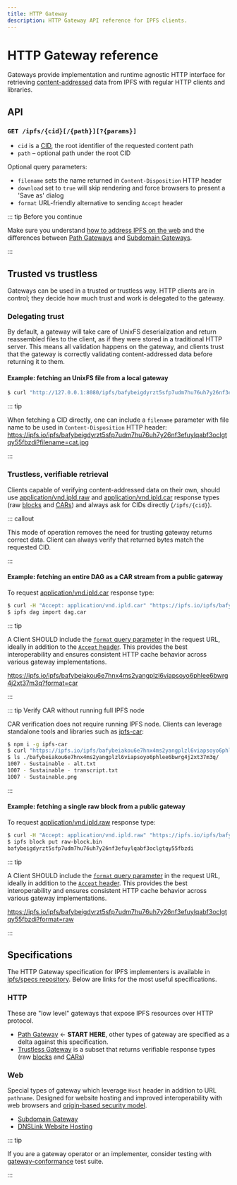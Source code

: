 ```yaml
---
title: HTTP Gateway
description: HTTP Gateway API reference for IPFS clients.
---
```


# HTTP Gateway reference

Gateways provide implementation and runtime agnostic HTTP interface for retrieving [content-addressed](../../concepts/glossary.md#content-addressing) data from IPFS with regular HTTP clients and libraries.


## API

### `GET /ipfs/{cid}[/{path}][?{params}]`

- `cid` is a [CID](../../concepts/glossary.md#cid), the root identifier of the requested content path
- `path` – optional path under the root CID

Optional query parameters:

- `filename` sets the name returned in `Content-Disposition` HTTP header
- `download` set to `true` will skip rendering and force browsers to present a 'Save as' dialog
- `format` URL-friendly alternative to sending `Accept` header

::: tip Before you continue

Make sure you understand [how to address IPFS on the web](../../how-to/address-ipfs-on-web.md) and the differences between [Path Gateways](../../how-to/address-ipfs-on-web.md#path-gateway) and [Subdomain Gateways](../../how-to/address-ipfs-on-web.md#subdomain-gateway).

:::

## Trusted vs trustless

Gateways can be used in a trusted or trustless way.
HTTP clients are in control; they decide how much trust and work is delegated to the gateway.

### Delegating trust

By default, a gateway will take care of UnixFS deserialization and return reassembled files to the client, as if they were stored in a traditional HTTP server. This means all validation happens on the gateway, and clients trust that the gateway is correctly validating content-addressed data before returning it to them. 

#### Example: fetching an UnixFS file from a local gateway

```bash
$ curl "http://127.0.0.1:8080/ipfs/bafybeigdyrzt5sfp7udm7hu76uh7y26nf3efuylqabf3oclgtqy55fbzdi" > cat.jpg
```

::: tip

When fetching a CID directly, one can include a `filename` parameter with file name to be used in `Content-Disposition` HTTP header: <https://ipfs.io/ipfs/bafybeigdyrzt5sfp7udm7hu76uh7y26nf3efuylqabf3oclgtqy55fbzdi?filename=cat.jpg>

:::

### Trustless, verifiable retrieval

Clients capable of verifying content-addressed data on their own, should use [application/vnd.ipld.raw](https://www.iana.org/assignments/media-types/application/vnd.ipld.raw) and [application/vnd.ipld.car](https://www.iana.org/assignments/media-types/application/vnd.ipld.car) response types (raw [blocks](../../concepts/glossary.md#block) and [CARs](../../concepts/glossary.md#car)) and always ask for CIDs directly (`/ipfs/{cid}`).

::: callout

This mode of operation removes the need for trusting gateway returns correct data. Client can always verify that returned bytes match the requested CID.

:::

#### Example: fetching an entire DAG as a CAR stream from a public gateway

To request [application/vnd.ipld.car](https://www.iana.org/assignments/media-types/application/vnd.ipld.car) response type:

```bash
$ curl -H "Accept: application/vnd.ipld.car" "https://ipfs.io/ipfs/bafybeiakou6e7hnx4ms2yangplzl6viapsoyo6phlee6bwrg4j2xt37m3q?format=car" -L > dag.car
$ ipfs dag import dag.car
```

::: tip

A Client SHOULD include the [`format` query parameter](https://specs.ipfs.tech/http-gateways/trustless-gateway/#format-request-query-parameter) in the request URL, ideally in addition to the [`Accept` header](https://specs.ipfs.tech/http-gateways/trustless-gateway/#accept-request-header). This provides the best interoperability and ensures consistent HTTP cache behavior across various gateway implementations.

<https://ipfs.io/ipfs/bafybeiakou6e7hnx4ms2yangplzl6viapsoyo6phlee6bwrg4j2xt37m3q?format=car>

:::

::: tip Verify CAR without running full IPFS node

CAR verification does not require running IPFS node. Clients can leverage standalone tools and libraries such as [ipfs-car](https://www.npmjs.com/package/ipfs-car):

```bash
$ npm i -g ipfs-car
$ curl "https://ipfs.io/ipfs/bafybeiakou6e7hnx4ms2yangplzl6viapsoyo6phlee6bwrg4j2xt37m3q?format=car" -L | ipfs-car
$ ls ./bafybeiakou6e7hnx4ms2yangplzl6viapsoyo6phlee6bwrg4j2xt37m3q/
1007 - Sustainable - alt.txt
1007 - Sustainable - transcript.txt
1007 - Sustainable.png
```

:::

#### Example: fetching a single raw block from a public gateway

To request [application/vnd.ipld.raw](https://www.iana.org/assignments/media-types/application/vnd.ipld.raw) response type:

```bash
$ curl -H "Accept: application/vnd.ipld.raw" "https://ipfs.io/ipfs/bafybeigdyrzt5sfp7udm7hu76uh7y26nf3efuylqabf3oclgtqy55fbzdi?format=raw" -L > raw-block.bin
$ ipfs block put raw-block.bin
bafybeigdyrzt5sfp7udm7hu76uh7y26nf3efuylqabf3oclgtqy55fbzdi
```

::: tip

A Client SHOULD include the [`format` query parameter](https://specs.ipfs.tech/http-gateways/trustless-gateway/#format-request-query-parameter) in the request URL, ideally in addition to the [`Accept` header](https://specs.ipfs.tech/http-gateways/trustless-gateway/#accept-request-header). This provides the best interoperability and ensures consistent HTTP cache behavior across various gateway implementations.

<https://ipfs.io/ipfs/bafybeigdyrzt5sfp7udm7hu76uh7y26nf3efuylqabf3oclgtqy55fbzdi?format=raw>

:::

## Specifications

The HTTP Gateway specification for IPFS implementers is available in [ipfs/specs repository](https://github.com/ipfs/specs/blob/main/http-gateways/#readme).
Below are links for the most useful specifications.


### HTTP

These are "low level" gateways that expose IPFS resources over HTTP protocol.

* [Path Gateway](https://github.com/ipfs/specs/blob/main/http-gateways/PATH_GATEWAY.md) ← **START HERE**, other types of gateway are specified as a delta against this specification.
* [Trustless Gateway](https://github.com/ipfs/specs/blob/main/http-gateways/TRUSTLESS_GATEWAY.md) is a subset that returns verifiable response types (raw [blocks](../../concepts/glossary.md#block) and [CARs](../../concepts/glossary.md#car))

### Web

Special types of gateway which leverage `Host` header in addition to URL `pathname`. Designed for website hosting and improved interoperability with web browsers and [origin-based security model](https://en.wikipedia.org/wiki/Same-origin_policy).

* [Subdomain Gateway](https://github.com/ipfs/specs/blob/main/http-gateways/SUBDOMAIN_GATEWAY.md)
* [DNSLink Website Hosting](https://github.com/ipfs/specs/blob/main/http-gateways/DNSLINK_GATEWAY.md)

::: tip

If you are a gateway operator or an implementer, consider testing with [gateway-conformance](https://github.com/ipfs/gateway-conformance) test suite.

:::

